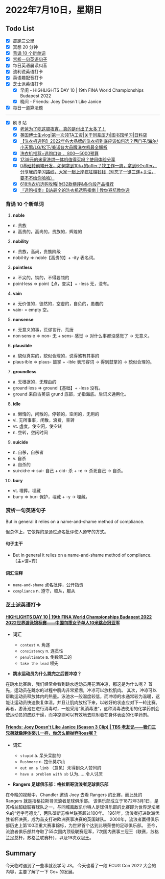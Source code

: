 # 2022年7月10日，星期日

## Todo List

- [x] 晨跑三公里
- [x] 冥想 20 分钟
- [x] [背诵 10 个新单词](#背诵-10-个新单词)
- [x] [赏析一句英语句子](#赏析一句英语句子)
- [x] 每日英语晨读纠音
- [x] 流利说英语打卡
- [x] 英语趣配音打卡
- [x] 芝士派英语打卡
  - [x] 早间 - HIGHLIGHTS DAY 10 | 19th FINA World Championships Budapest 2022
  - [x] 晚间 - Friends: Joey Doesn't Like Janice
- [x] 每日一道算法题
--------
- [x] 刷 B 站
  - [x] [老爸为了吃这顿夜宵，真的是付出了太多了！](https://b23.tv/O0EmGa8)
  - [x] [英国博士生vlog|第一次领TA工资|关于同辈压力|图书馆学习|日料店](https://b23.tv/LUwLQy0)
  - [x] [【洗衣机选购】2022年各大品牌的洗衣机到底应该如何选？西门子/海尔/小天鹅/LG/松下/美诺各大品牌洗衣机最全解析](https://b23.tv/bCzueQO)
  - [x] [洗衣机推荐+选购口诀 ，800—5000预算](https://b23.tv/Gj8CTiK)
  - [x] [1739元的米家洗烘一体机值得买吗？使用体验分享](https://b23.tv/gqwGLuc)
  - [x] [0基础转前端开发，如何拿到10k+的offer？找工作一周，拿到6个offer，分享我的学习路线，大家一起上岸疯狂赚钱钱（别忘了一键三连+关注，要不不给你哈哈）](https://b23.tv/F2y2ybA)
  - [x] [618洗衣机选购攻略|附32款横评&各价段产品推荐](https://b23.tv/0Vz7Yvk)
  - [x] [『选购指南』B站最全的洗衣机选购指南 | 教你避坑教你选](https://b23.tv/UXTFR8W)

### 背诵 10 个新单词

1. **noble**
  - n. 贵族
  - a. 高贵的，高尚的，贵族的，辉煌的

2. **nobility**
  - n. 贵族，高尚，贵族阶级
  - nobil·ity => noble【高贵的】+ -ity 表名词。

3. **pointless**
  - a. 不尖的，钝的，不得要领的
  - point·less => point【点，变尖】+ -less 无，没有。

4. **vain**
  - a. 无价值的，徒然的，空虚的，自负的，愚蠢的
  - vain- = empty 空。

5. **nonsense**
  - n. 无意义的事，荒谬言行，荒唐
  - non·sens·e => non- 无 + sens- 感觉 → 对什么事都没感觉了 → 无意义。

6. **plausible**
  - a. 貌似真实的，貌似合理的，说得煞有其事的
  - plaus·ible => plaus- 鼓掌 + -ible 表形容词 → 得到鼓掌的 → 貌似合理的。

7. **groundless**
  - a. 无根据的，无理由的
  - ground·less => ground【基础】+ -less 没有。
  - ground 来自古英语 grund 底部，尤指海底。后词义通用化。

8. **idle**
  - a. 懒惰的，闲散的，停顿的，空闲的，无用的
  - vi. 无所事事，闲散，浪费，空转
  - vt. 虚度，使空闲，使空转
  - n. 空转，空闲时间

9. **suicide**
  - n. 自杀，自杀者
  - v. 自杀
  - a. 自杀的
  - sui·cid·e => sui- 自己 + cid- 杀 + -e → 杀死自己 → 自杀。

10. **bury**
  - vt. 埋葬，埋藏
  - bur·y => bur- 保护，埋藏 + -y → 埋藏。

### 赏析一句英语句子

But in general it relies on a name-and-shame method of compliance.

但总体上，它依靠的是通过点名批评使人遵守的方式。

#### 句子主干

- But in general it relies on a name-and-shame method of compliance. （主+谓+宾）

#### 词汇注释

- `name-and-shame` 点名批评，公开指责
- `compliance` n. 遵守，顺从，服从

### 芝士派英语打卡

#### [HIGHLIGHTS DAY 10 | 19th FINA World Championships Budapest 2022 2022世界游泳锦标赛——中国包揽女子单人10米跳台冠亚军](https://reading.baicizhan.com/h5/listen-movie.html?id=789&wxapp=mint_danni_ear#/home)

- **词汇**

  - `contest` v. 角逐
  - `consistency` n. 连贯性
  - `penultimate` a. 倒数第二的
  - `take the lead` 领先

- **跳水运动员为什么跳完之后要冲凉？**

在跳水比赛后，我们经常会看到跳水运动员用花洒冲凉，那这是为什么呢？
首先，运动员在跳水的过程中肌肉非常紧绷，冲凉可以放松肌肉。
其次，冲凉可以帮助运动员释放体内的热量。泳池水一般温度较低，而冲凉的水通常较为温暖，这能让运动员快速恢复体温，并且让肌肉放松下来，以较好的状态应对下一轮比赛。
再者，游泳池在进行消毒时，一般采用“氯消毒法”，这种消毒法使用的化学药剂会使运动员的皮肤干燥，而冲凉则可以有效地去除附着在身体表面的化学药剂。

#### [Friends: Joey Doesn't Like Janice (Season 3 Clip) | TBS 老友记——我们三兄弟就像连体婴儿一样，你怎么能抛弃Ross呢？](http://reading.baicizhan.com/h5/listen-movie.html?id=790&wxapp=mint_danni_ear#/home)

- **词汇**

  - `stupid` a. 呆头呆脑的
  - `Rushmore` n. 拉什莫尔山
  - `out on a limb` （意见）未得到众人赞同的
  - `have a problem with sb` 认为……令人讨厌

- **Rangers 足球俱乐部：格拉斯哥流浪者足球俱乐部**

在今晚的视频中，Chandler 邀请 Joey 去看 Rangers 的比赛，而此处的 Rangers 就是指格拉斯哥流浪者足球俱乐部。
该俱乐部成立于1872年3月1日，是苏格兰超级联赛球队之一，与同城風敌凯尔特人足球俱乐部的比赛即为世界足坛著名的“老字号德比”，两队垄断苏格兰联赛超过100年。
1961年，流浪者打进欧洲优胜者杯决赛，成为首支打进欧洲赛事决赛的英国球队。
2000年，流浪者赢得俱乐部历史上第100项重大赛事锦标，为世界首个达到此项荣誉的足球俱乐部。
至今，流浪者俱乐部共夺取了55次国内顶级联赛冠军，7次国内赛事三冠王（联赛，苏格兰足总杯，苏格兰联赛杯），以及19次双冠王。

## Summary

今天临时遇到了一些事就没学习 JS。
今天也看了一段 ECUG Con 2022 大会的内容，主要了解了一下 Go+ 的发展。
